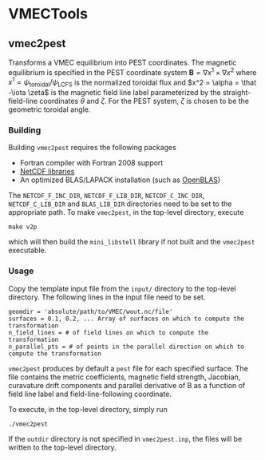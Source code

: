 # VMECTools

## vmec2pest
Transforms a VMEC equilibrium into PEST coordinates.  The magnetic equilibrium is specified in the PEST coordinate system $\mathbf{B} = \nabla x^1 \times \nabla x^2$ where $x^1 = \psi_\text{toroidal}/\psi_\text{LCFS}$ is the normalized toroidal flux and $x^2 = \alpha = \that -\iota \zeta$ is the magnetic field line label parameterized by the straight-field-line coordinates $\theta$ and $\zeta$.  For the PEST system, $\zeta$ is chosen to be the geometric toroidal angle. 


### Building
Building `vmec2pest` requires the following packages
  - Fortran compiler with Fortran 2008 support
  - [NetCDF libraries](https://www.unidata.ucar.edu/software/netcdf/)
  - An optimized BLAS/LAPACK installation (such as [OpenBLAS](https://github.com/xianyi/OpenBLAS))

The `NETCDF_F_INC_DIR`, `NETCDF_F_LIB_DIR`, `NETCDF_C_INC_DIR`, `NETCDF_C_LIB_DIR` and `BLAS_LIB_DIR` directories need to be set to the appropriate path.  To make `vmec2pest`, in the top-level directory, execute
```
make v2p
```
which will then build the `mini_libstell` library if not built and the `vmec2pest` executable. 

### Usage
Copy the template input file from the `input/` directory to the top-level directory.  The following lines in the input file need to be set.

```
geomdir = 'absolute/path/to/VMEC/wout.nc/file'
surfaces = 0.1, 0.2, ... Array of surfaces on which to compute the transformation
n_field_lines = # of field lines on which to compute the transformation
n_parallel_pts = # of points in the parallel direction on which to compute the transformation
```

`vmec2pest` produces by default a `pest` file for each specified surface.  The file contains the metric coefficients, magnetic field strength, Jacobian, curavature drift components and parallel derivative of B as a function of field line label and field-line-following coordinate.

To execute, in the top-level directory, simply run
```
./vmec2pest
```
If the `outdir` directory is not specified in `vmec2pest.inp`, the files will be written to the top-level directory. 

